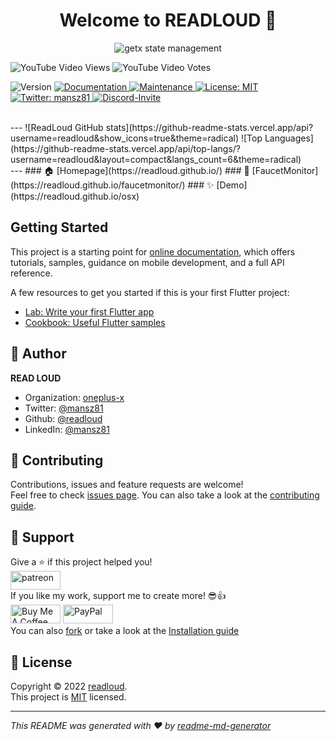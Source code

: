<h1 align="center">Welcome to READLOUD 👋</h1>
<p align="center">
  <img src="getx_state.png" alt="getx state management" title="Screenshot">
</p>

![YouTube Video Views](https://img.shields.io/youtube/views/-FAiH638BHo?style=social) ![YouTube Video Votes](https://img.shields.io/youtube/likes/-FAiH638BHo?label=Likes&style=social) <br>
<p>
<img alt="Version" src="https://img.shields.io/badge/version-0.0.1-blue.svg?cacheSeconds=2592000"/>
<a href="https://mansz81.github.io/" target="_blank">
<img alt="Documentation" src="https://img.shields.io/badge/documentation-yes-brightgreen.svg" />
</a>
<a href="https://github.com/kefranabg/readme-md-generator/graphs/commit-activity" target="_blank">
<img alt="Maintenance" src="https://img.shields.io/badge/Maintained%3F-yes-green.svg" />
</a>
<a href="https://github.com/readloud/readloud/blob/master/LICENSE" target="_blank">
<img alt="License: MIT" src="https://img.shields.io/github/license/mansz81/mansz81" />
</a>
<a href="https://twitter.com/mansz81" target="_blank">
<img alt="Twitter: mansz81" src="https://img.shields.io/twitter/follow/mansz81.svg?style=social" />
</a>
<a href="https://discord.com/invite/nWFnTqP" target="_blank">
<img alt="Discord-Invite" src="https://img.shields.io/discord/731616556622282814?logo=discord&logoColor=white?style=social"/>
</a>
</p>
<br>
---
![ReadLoud GitHub stats](https://github-readme-stats.vercel.app/api?username=readloud&show_icons=true&theme=radical)
![Top Languages](https://github-readme-stats.vercel.app/api/top-langs/?username=readloud&layout=compact&langs_count=6&theme=radical)
<br/>
---
### 🏠 [Homepage](https://readloud.github.io/)
### 💱 [FaucetMonitor](https://readloud.github.io/faucetmonitor/)
### ✨ [Demo](https://readloud.github.io/osx)

## Getting Started

This project is a starting point for [online documentation](https://flutter.dev/docs), which offers tutorials,
samples, guidance on mobile development, and a full API reference.

A few resources to get you started if this is your first Flutter project:

- [Lab: Write your first Flutter app](https://flutter.dev/docs/get-started/codelab)
- [Cookbook: Useful Flutter samples](https://flutter.dev/docs/cookbook)

## 👤 Author

**READ LOUD**

* Organization: [oneplus-x](https://github.com/oneplus-x)
* Twitter: [@mansz81](https://twitter.com/mansz81)
* Github: [@readloud](https://github.com/readloud)
* LinkedIn: [@mansz81](https://linkedin.com/in/mansz81)

## 🤝 Contributing

Contributions, issues and feature requests are welcome!<br />Feel free to check [issues page](https://github.com/kefranabg/readme-md-generator/issues). You can also take a look at the [contributing guide](https://github.com/kefranabg/readme-md-generator/blob/master/CONTRIBUTING.md).

## 🥰 Support

Give a ⭐️ if this project helped you!<br>
<a href="https://www.patreon.com/mansz81">
<img src="https://c5.patreon.com/external/logo/become_a_patron_button@2x.png"  height="30px"  width="80" alt="patreon">
</a>
<br>
If you like my work, support me to create more! 😎👍<br>
<a href="https://www.buymeacoffee.com/forever812S" target="_blank"><img src="https://cdn.buymeacoffee.com/buttons/v2/default-yellow.png" height="30px"  width="80"  alt="Buy Me A Coffee"></a>
<a href="https://www.paypal.me/readloud" target="_blank"><img src="https://img.shields.io/badge/PayPal-00457C?style=for-the-badge&logo=paypal&logoColor=white" height="30px"  width="80" alt="PayPal"/> 
</a>
<br>
You can also [fork](https://github.com/readloud/readloud/fork) or take a look at the [Installation guide](https://github.com/readloud/readloud/blob/master/INSTALL.md)

## 📝 License

Copyright © 2022 [readloud](https://github.com/readloud).<br />
This project is [MIT](https://github.com/readloud/readloud/blob/master/LICENSE) licensed.

***
_This README was generated with ❤️ by [readme-md-generator](https://github.com/kefranabg/readme-md-generator)_
